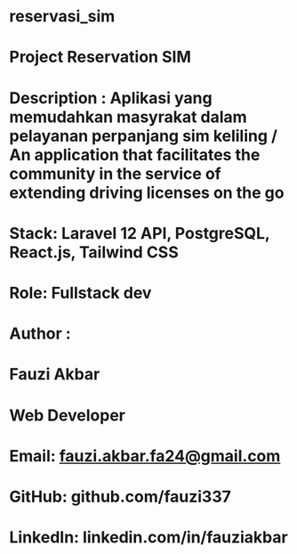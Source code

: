 # reservasi_sim
# Project Reservation SIM
# Description : Aplikasi yang memudahkan masyrakat dalam pelayanan perpanjang sim keliling / An application that facilitates the community in the service of extending driving licenses on the go
# Stack: Laravel 12 API, PostgreSQL, React.js, Tailwind CSS
# Role: Fullstack dev
# Author :
  # Fauzi Akbar
  # Web Developer
  # Email: fauzi.akbar.fa24@gmail.com
  # GitHub: github.com/fauzi337
  # LinkedIn: linkedin.com/in/fauziakbar
